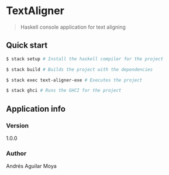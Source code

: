 # TextAligner

> Haskell console application for text aligning

## Quick start

```bash
$ stack setup # Install the haskell compiler for the project

$ stack build # Builds the project with the dependencies

$ stack exec text-aligner-exe # Executes the project

$ stack ghci # Runs the GHCI for the project
```

## Application info

### Version

1.0.0

### Author

Andrés Aguilar Moya
